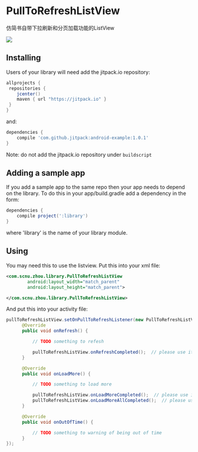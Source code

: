 # PullToRefreshListView
仿简书自带下拉刷新和分页加载功能的ListView

![](http://upload-images.jianshu.io/upload_images/2746415-c80e832c19c9380c.gif?imageMogr2/auto-orient/strip)

## Installing

Users of your library will need add the jitpack.io repository:

```gradle
allprojects {
 repositories {
    jcenter()
    maven { url "https://jitpack.io" }
 }
}
```

and:

```gradle
dependencies {
    compile 'com.github.jitpack:android-example:1.0.1'
}
```

Note: do not add the jitpack.io repository under `buildscript` 

## Adding a sample app 

If you add a sample app to the same repo then your app needs to depend on the library. To do this in your app/build.gradle add a dependency in the form:

```gradle
dependencies {
    compile project(':library')
}
```

where 'library' is the name of your library module.

## Using

You may need this to use the listview.  Put this into your xml file:
```xml
<com.scnu.zhou.library.PullToRefreshListView
        android:layout_width="match_parent"
        android:layout_height="match_parent">

</com.scnu.zhou.library.PullToRefreshListView>
```
And put this into your activity file:
```java
pullToRefreshListView.setOnPullToRefreshListener(new PullToRefreshListView.OnPullToRefreshListener() {
      @Override
      public void onRefresh() {

          // TODO something to refesh

          pullToRefreshListView.onRefreshCompleted();  // please use it when you finish refreshing.
      }

      @Override
      public void onLoadMore() {

          // TODO something to load more

          pullToRefreshListView.onLoadMoreCompleted();  // please use it when you finish loading.
          pullToRefreshListView.onLoadMoreAllCompleted();  // please use it when you finish all loading.
      }

      @Override
      public void onOutOfTime() {

          // TODO something to warning of being out of time
      }
});
```
